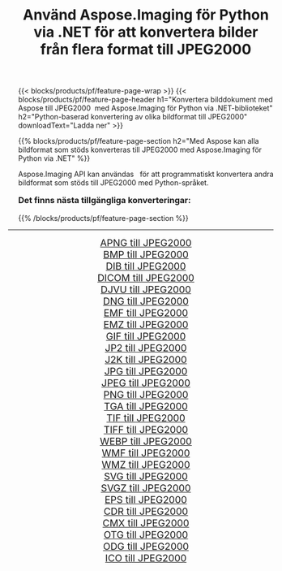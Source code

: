 ﻿---
title: Använd Aspose.Imaging för Python via .NET för att konvertera bilder från flera format till JPEG2000 
weight: 3920
url: /sv/python-net/conversion/to/jpeg2000/ 
lang: sv
langdirlevel: 2
locales: zh-hans,ja,it,ru,de,es,fr,nl,id,lt,pl,pt,vi,tr,ko,zh-hant,ar,hi,th,sv,cs,uk,he
description: Du kan använda Aspose.Imaging för Python via .NET-biblioteket för att konvertera från en mängd olika format till JPEG2000
---

{{< blocks/products/pf/feature-page-wrap >}}
{{< blocks/products/pf/feature-page-header h1="Konvertera bilddokument med Aspose till JPEG2000  med Aspose.Imaging för Python via .NET-biblioteket" h2="Python-baserad konvertering av olika bildformat till JPEG2000" downloadText="Ladda ner" >}}


{{% blocks/products/pf/feature-page-section  h2="Med Aspose kan alla bildformat som stöds konverteras till JPEG2000 med Aspose.Imaging för Python via .NET" %}}
<p align=justify>Aspose.Imaging API kan användas   för att programmatiskt konvertera andra bildformat som stöds till JPEG2000 med Python-språket.</p>
<h3 style="margin-top:16px;">
Det finns nästa tillgängliga konverteringar:
</h3>
{{% /blocks/products/pf/feature-page-section %}}
<div class="container-fluid productfamilypage bg-gray">
    <div class="convertypes bg-gray agp-content section">
        <div class="container">
		<hr style="margin-left:-20px;"/>
		<div class="row other-converters" style="gap: 10px;font-size: 19px;text-align:center;">
		    <div class='col-md-3 other-converter remove-lp remove-rp'><a href="/imaging/sv/python-net/conversion/apng-to-jpeg2000/" style="padding:15px;">APNG till JPEG2000</a></div>
<div class='col-md-3 other-converter remove-lp remove-rp'><a href="/imaging/sv/python-net/conversion/bmp-to-jpeg2000/" style="padding:15px;">BMP till JPEG2000</a></div>
<div class='col-md-3 other-converter remove-lp remove-rp'><a href="/imaging/sv/python-net/conversion/dib-to-jpeg2000/" style="padding:15px;">DIB till JPEG2000</a></div>
<div class='col-md-3 other-converter remove-lp remove-rp'><a href="/imaging/sv/python-net/conversion/dicom-to-jpeg2000/" style="padding:15px;">DICOM till JPEG2000</a></div>
<div class='col-md-3 other-converter remove-lp remove-rp'><a href="/imaging/sv/python-net/conversion/djvu-to-jpeg2000/" style="padding:15px;">DJVU till JPEG2000</a></div>
<div class='col-md-3 other-converter remove-lp remove-rp'><a href="/imaging/sv/python-net/conversion/dng-to-jpeg2000/" style="padding:15px;">DNG till JPEG2000</a></div>
<div class='col-md-3 other-converter remove-lp remove-rp'><a href="/imaging/sv/python-net/conversion/emf-to-jpeg2000/" style="padding:15px;">EMF till JPEG2000</a></div>
<div class='col-md-3 other-converter remove-lp remove-rp'><a href="/imaging/sv/python-net/conversion/emz-to-jpeg2000/" style="padding:15px;">EMZ till JPEG2000</a></div>
<div class='col-md-3 other-converter remove-lp remove-rp'><a href="/imaging/sv/python-net/conversion/gif-to-jpeg2000/" style="padding:15px;">GIF till JPEG2000</a></div>
<div class='col-md-3 other-converter remove-lp remove-rp'><a href="/imaging/sv/python-net/conversion/jp2-to-jpeg2000/" style="padding:15px;">JP2 till JPEG2000</a></div>
<div class='col-md-3 other-converter remove-lp remove-rp'><a href="/imaging/sv/python-net/conversion/j2k-to-jpeg2000/" style="padding:15px;">J2K till JPEG2000</a></div>
<div class='col-md-3 other-converter remove-lp remove-rp'><a href="/imaging/sv/python-net/conversion/jpg-to-jpeg2000/" style="padding:15px;">JPG till JPEG2000</a></div>
<div class='col-md-3 other-converter remove-lp remove-rp'><a href="/imaging/sv/python-net/conversion/jpeg-to-jpeg2000/" style="padding:15px;">JPEG till JPEG2000</a></div>
<div class='col-md-3 other-converter remove-lp remove-rp'><a href="/imaging/sv/python-net/conversion/png-to-jpeg2000/" style="padding:15px;">PNG till JPEG2000</a></div>
<div class='col-md-3 other-converter remove-lp remove-rp'><a href="/imaging/sv/python-net/conversion/tga-to-jpeg2000/" style="padding:15px;">TGA till JPEG2000</a></div>
<div class='col-md-3 other-converter remove-lp remove-rp'><a href="/imaging/sv/python-net/conversion/tif-to-jpeg2000/" style="padding:15px;">TIF till JPEG2000</a></div>
<div class='col-md-3 other-converter remove-lp remove-rp'><a href="/imaging/sv/python-net/conversion/tiff-to-jpeg2000/" style="padding:15px;">TIFF till JPEG2000</a></div>
<div class='col-md-3 other-converter remove-lp remove-rp'><a href="/imaging/sv/python-net/conversion/webp-to-jpeg2000/" style="padding:15px;">WEBP till JPEG2000</a></div>
<div class='col-md-3 other-converter remove-lp remove-rp'><a href="/imaging/sv/python-net/conversion/wmf-to-jpeg2000/" style="padding:15px;">WMF till JPEG2000</a></div>
<div class='col-md-3 other-converter remove-lp remove-rp'><a href="/imaging/sv/python-net/conversion/wmz-to-jpeg2000/" style="padding:15px;">WMZ till JPEG2000</a></div>
<div class='col-md-3 other-converter remove-lp remove-rp'><a href="/imaging/sv/python-net/conversion/svg-to-jpeg2000/" style="padding:15px;">SVG till JPEG2000</a></div>
<div class='col-md-3 other-converter remove-lp remove-rp'><a href="/imaging/sv/python-net/conversion/svgz-to-jpeg2000/" style="padding:15px;">SVGZ till JPEG2000</a></div>
<div class='col-md-3 other-converter remove-lp remove-rp'><a href="/imaging/sv/python-net/conversion/eps-to-jpeg2000/" style="padding:15px;">EPS till JPEG2000</a></div>
<div class='col-md-3 other-converter remove-lp remove-rp'><a href="/imaging/sv/python-net/conversion/cdr-to-jpeg2000/" style="padding:15px;">CDR till JPEG2000</a></div>
<div class='col-md-3 other-converter remove-lp remove-rp'><a href="/imaging/sv/python-net/conversion/cmx-to-jpeg2000/" style="padding:15px;">CMX till JPEG2000</a></div>
<div class='col-md-3 other-converter remove-lp remove-rp'><a href="/imaging/sv/python-net/conversion/otg-to-jpeg2000/" style="padding:15px;">OTG till JPEG2000</a></div>
<div class='col-md-3 other-converter remove-lp remove-rp'><a href="/imaging/sv/python-net/conversion/odg-to-jpeg2000/" style="padding:15px;">ODG till JPEG2000</a></div>
<div class='col-md-3 other-converter remove-lp remove-rp'><a href="/imaging/sv/python-net/conversion/ico-to-jpeg2000/" style="padding:15px;">ICO till JPEG2000</a></div>
                </div>
        </div>
    </div>
</div>
<br/>


